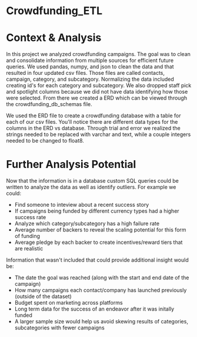 # Crowdfunding_ETL

# Context & Analysis
In this project we analyzed crowdfunding campaigns. The goal was to clean and consolidate information from multiple sources for efficient future queries.
We used pandas, numpy, and json to clean the data and that resulted in four updated csv files. Those files are called contacts, campaign, category, and subcategory. Normalizing the data included creating id's for each category and subcategory. We also dropped staff pick and spotlight columns because we did not have data identifying how those were selected. From there we created a ERD which can be viewed through the crowdfunding_db_schemas file. 

We used the ERD file to create a crowdfunding database with a table for each of our csv files. You'll notice there are different data types for the columns in the ERD vs database. Through trial and error we realized the strings needed to be replaced with varchar and text, while a couple integers needed to be changed to float8. 

# Further Analysis Potential
Now that the information is in a database custom SQL queries could be written to analyze the data as well as identify outliers. For example we could:
- Find someone to inteview about a recent success story
- If campaigns being funded by different currency types had a higher success rate
- Analyze which category/subcategory has a high failure rate
- Average number of backers to reveal the scaling potential for this form of funding
- Average pledge by each backer to create incentives/reward tiers that are realistic 

Information that wasn't included that could provide additional insight would be:
- The date the goal was reached (along with the start and end date of the campaign)
- How many campaigns each contact/company has launched previously (outside of the dataset)
- Budget spent on marketing across platforms
- Long term data for the success of an endeavor after it was initally funded
- A larger sample size would help us avoid skewing results of categories, subcategories with fewer campaigns
